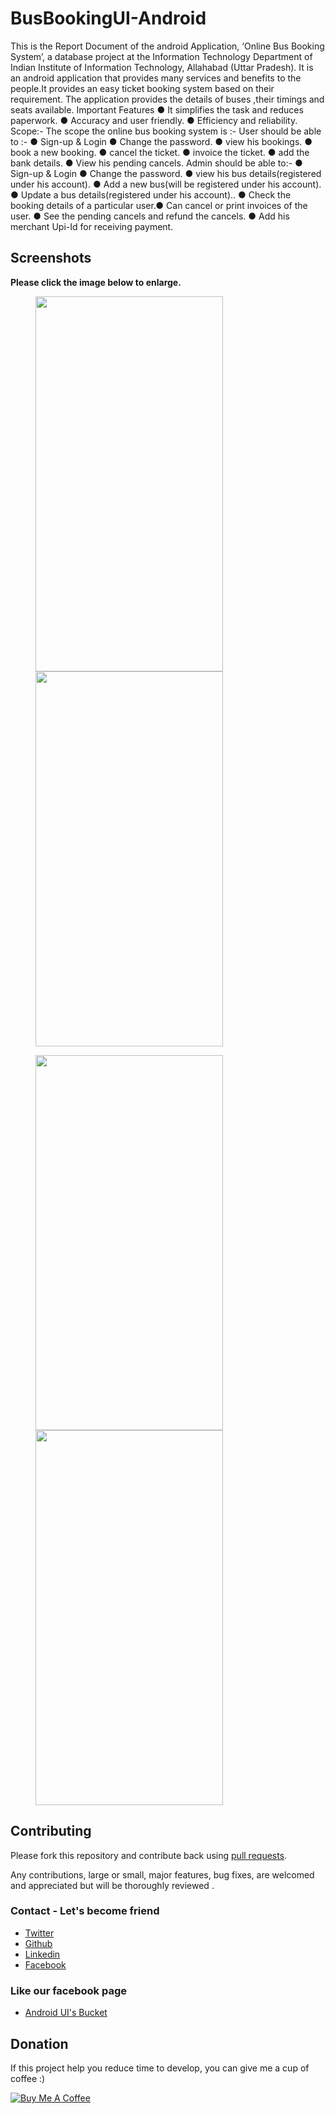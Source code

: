 # BusBookingUI-Android
This is the Report Document of the android Application, ‘Online Bus Booking System’, a database
project at the Information Technology Department of Indian Institute of Information Technology,
Allahabad (Uttar Pradesh).
It is an android application that provides many services and benefits to the people.It provides an
easy ticket booking system based on their requirement. The application provides the details of
buses ,their timings and seats available.
Important Features
● It simplifies the task and reduces paperwork.
● Accuracy and user friendly.
● Efficiency and reliability.
Scope:-
The scope the online bus booking system is :-
User should be able to :-
● Sign-up & Login
● Change the password.
● view his bookings.
● book a new booking.
● cancel the ticket.
● invoice the ticket.
● add the bank details.
● View his pending cancels.
Admin should be able to:-
● Sign-up & Login
● Change the password.
● view his bus details(registered under his account).
● Add a new bus(will be registered under his account).
● Update a bus details(registered under his account)..
● Check the booking details of a particular user.● Can cancel or print invoices of the user.
● See the pending cancels and refund the cancels.
● Add his merchant Upi-Id for receiving payment.

## Screenshots

**Please click the image below to enlarge.**

<img src="https://github.com/Shashank02051997/BusBookingUI-Android/blob/master/Screenshots/Screenshot_20190209-232227.png" height="600" width="300" hspace="40"><img src="https://github.com/Shashank02051997/BusBookingUI-Android/blob/master/Screenshots/Screenshot_20190209-232255.png" height="600" width="300" hspace="40">

<img src="https://github.com/Shashank02051997/BusBookingUI-Android/blob/master/Screenshots/Screenshot_20190209-232300.png" height="600" width="300" hspace="40"><img src="https://github.com/Shashank02051997/BusBookingUI-Android/blob/master/Screenshots/Screenshot_20190209-232303.png" height="600" width="300" hspace="40">

## Contributing

Please fork this repository and contribute back using
[pull requests](https://github.com/Shashank02051997/BusBookingUI-Android/pulls).

Any contributions, large or small, major features, bug fixes, are welcomed and appreciated
but will be thoroughly reviewed .

### Contact - Let's become friend
- [Twitter](https://twitter.com/shashank020597)
- [Github](https://github.com/Shashank02051997)
- [Linkedin](https://www.linkedin.com/in/shashank-singhal-a87729b5/)
- [Facebook](https://www.facebook.com/shashanksinghal02)

### Like our facebook page
- [Android UI's Bucket](https://www.facebook.com/androiduisbucket)

## Donation
If this project help you reduce time to develop, you can give me a cup of coffee :) 

<a href="https://www.buymeacoffee.com/mXUuDW7" target="_blank"><img src="https://bmc-cdn.nyc3.digitaloceanspaces.com/BMC-button-images/custom_images/orange_img.png" alt="Buy Me A Coffee" style="height: auto !important;width: auto !important;" ></a>
